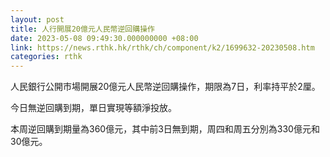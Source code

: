 ```yaml
---
layout: post
title: 人行開展20億元人民幣逆回購操作
date: 2023-05-08 09:49:30.000000000 +08:00
link: https://news.rthk.hk/rthk/ch/component/k2/1699632-20230508.htm
categories: rthk
---
```


人民銀行公開市場開展20億元人民幣逆回購操作，期限為7日，利率持平於2厘。

今日無逆回購到期，單日實現等額淨投放。

本周逆回購到期量為360億元，其中前3日無到期，周四和周五分別為330億元和30億元。
